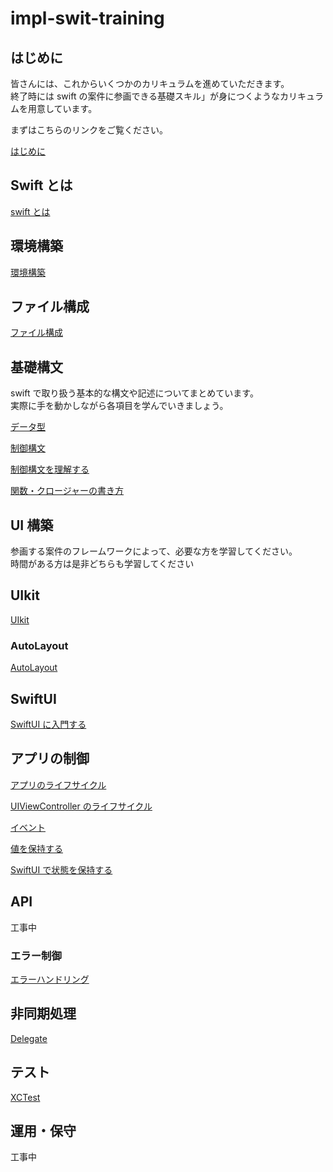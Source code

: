 # impl-swit-training

## はじめに

皆さんには、これからいくつかのカリキュラムを進めていただきます。  
終了時には swift の案件に参画できる基礎スキル」が身につくようなカリキュラムを用意しています。

まずはこちらのリンクをご覧ください。

[はじめに](./READMES/はじめに/README.md)

## Swift とは

[swift とは](./READMES/swiftとは/README.md)

## 環境構築

[環境構築](./READMES/環境構築/README.md)

## ファイル構成

[ファイル構成](./READMES/ファイル構成/README.md)

## 基礎構文

swift で取り扱う基本的な構文や記述についてまとめています。  
実際に手を動かしながら各項目を学んでいきましょう。

[データ型](/READMES/データ型/README.md)

[制御構文](/制御構文/制御構文とはなにか.md)

[制御構文を理解する](/制御構文/実例を通して制御構文を理解する.md)

[関数・クロージャーの書き方](/READMES/関数・クロージャ/README.md)

## UI 構築

参画する案件のフレームワークによって、必要な方を学習してください。  
時間がある方は是非どちらも学習してください

## UIkit

[UIkit](./READMES/UIkit/README.md)

### AutoLayout

[AutoLayout](./READMES/UIkit/AutoLayout/README.md)

## SwiftUI

[SwiftUI に入門する](/SwiftUIに入門する/SwiftUI%20レイアウトの基礎.md)

## アプリの制御

[アプリのライフサイクル](./READMES/アプリの制御/アプリのライフサイクル/README.md)

[UIViewController のライフサイクル](<./READMES/アプリの制御/UIViewControllerのライフサイクル(Uikit)/README.md>)

[イベント](./READMES/アプリの制御/イベント/README.md)

[値を保持する](./READMES/アプリの制御/値を保持する/README.md)

[SwiftUI で状態を保持する](/SwiftUIに入門する/状態の保持.md)

## API

工事中

### エラー制御

[エラーハンドリング](/エラーハンドリング/Swiftでエラーハンドリングを実装する.md)

## 非同期処理

[Delegate](./READMES/非同期処理/Delegate/README.md)

## テスト

[XCTest](/単体試験~XCTestをやってみよう！~/0.%20XCTestとはなにか・なぜやるのか.md)

## 運用・保守

工事中
